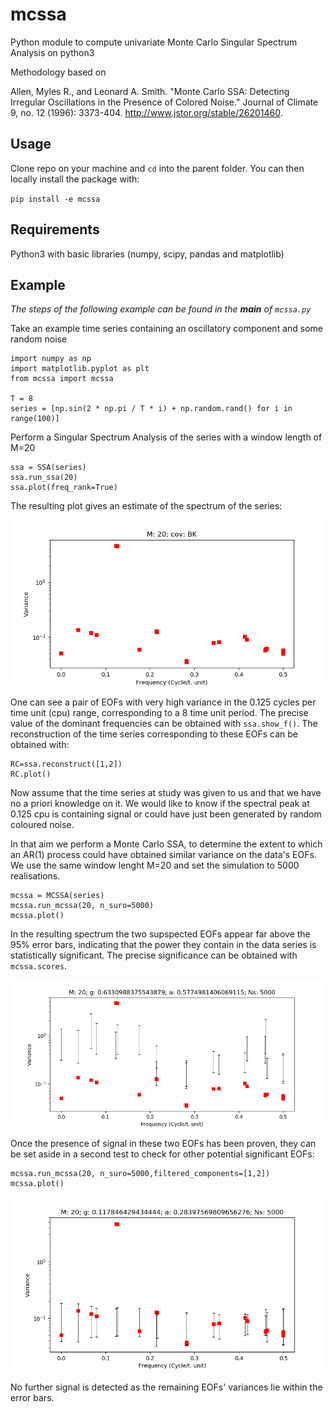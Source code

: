 # mcssa

Python module to compute univariate Monte Carlo Singular Spectrum Analysis on python3

Methodology based on

Allen, Myles R., and Leonard A. Smith. "Monte Carlo SSA: Detecting Irregular
Oscillations in the Presence of Colored Noise."
Journal of Climate 9, no. 12 (1996): 3373-404.
http://www.jstor.org/stable/26201460.

## Usage

Clone repo on your machine and `cd` into the parent folder.
You can then locally install the package with:

`pip install -e mcssa`


## Requirements

Python3 with basic libraries (numpy, scipy, pandas and matplotlib)

## Example

_The steps of the following example can be found in the  __main__ of `mcssa.py`_

Take an example time series containing an oscillatory component and some
random noise

```Python3
import numpy as np
import matplotlib.pyplot as plt
from mcssa import mcssa

T = 8
series = [np.sin(2 * np.pi / T * i) + np.random.rand() for i in range(100)]
```
Perform a Singular Spectrum Analysis of the series with a window length of M=20

```Python3
ssa = SSA(series)
ssa.run_ssa(20)
ssa.plot(freq_rank=True)
```

The resulting plot gives an estimate of the spectrum of the series:

![](example/SSA.png)

One can see a pair of EOFs with very high variance in the 0.125 cycles per time unit (cpu)
range, corresponding to a 8 time unit period. The precise value of the dominant frequencies can be obtained
with ```ssa.show_f()```. The reconstruction of the time series
corresponding to these EOFs can be obtained with:

```python3
RC=ssa.reconstruct([1,2])
RC.plot()
```

Now assume that the time series at study was given to us and that we have no a priori
knowledge on it. We would like to know if the spectral peak at 0.125 cpu is containing signal
or could have just been generated by random coloured noise.

In that aim we perform a Monte Carlo SSA, to determine the extent to which an AR(1) process
could have obtained similar variance on the data's EOFs. We use the same window lenght M=20 and
set the simulation to 5000 realisations.


```Python3
mcssa = MCSSA(series)
mcssa.run_mcssa(20, n_suro=5000)
mcssa.plot()
```
In the resulting spectrum the two supspected EOFs appear far above the 95% error bars,
indicating that the power they contain in the data series is statistically significant.
The precise significance can be obtained with ```mcssa.scores```.

![](example/MCSSA0.png)

Once the presence of signal in these two EOFs has been proven, they can be set aside
in a second test to check for other potential significant EOFs:

```Python3
mcssa.run_mcssa(20, n_suro=5000,filtered_components=[1,2])
mcssa.plot()
```

![](example/MCSSA1.png)

No further signal is detected as the remaining EOFs' variances lie within the error bars. 

